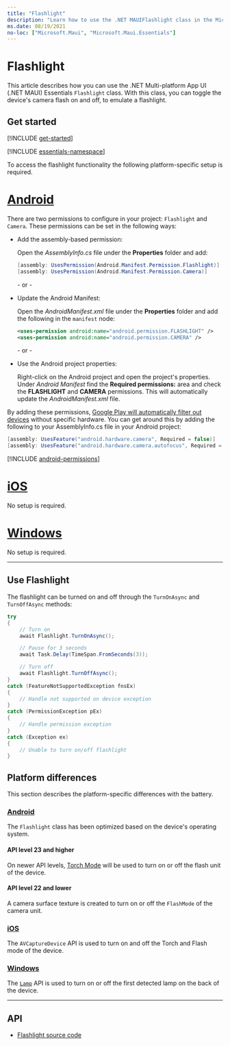 ```yaml
---
title: "Flashlight"
description: "Learn how to use the .NET MAUIFlashlight class in the Microsoft.Maui.Essentials namespace. This class provides the ability to turn on or off the device's camera flash, to emulate a flashlight."
ms.date: 08/19/2021
no-loc: ["Microsoft.Maui", "Microsoft.Maui.Essentials"]
---
```


# Flashlight

This article describes how you can use the .NET Multi-platform App UI (.NET MAUI) Essentials `Flashlight` class. With this class, you can toggle the device's camera flash on and off, to emulate a flashlight.

## Get started

[!INCLUDE [get-started](includes/get-started.md)]

[!INCLUDE [essentials-namespace](includes/essentials-namespace.md)]

To access the flashlight functionality the following platform-specific setup is required.

<!-- markdownlint-disable MD025 -->
# [Android](#tab/android)

There are two permissions to configure in your project: `Flashlight` and `Camera`. These permissions can be set in the following ways:

- Add the assembly-based permission:

  Open the _AssemblyInfo.cs_ file under the **Properties** folder and add:

  ```csharp
  [assembly: UsesPermission(Android.Manifest.Permission.Flashlight)]
  [assembly: UsesPermission(Android.Manifest.Permission.Camera)]
  ```

  \- or -

- Update the Android Manifest:

  Open the _AndroidManifest.xml_ file under the **Properties** folder and add the following in the `manifest` node:

  ```xml
  <uses-permission android:name="android.permission.FLASHLIGHT" />
  <uses-permission android:name="android.permission.CAMERA" />
  ```

  \- or -

- Use the Android project properties:

  <!-- TODO: Check on this value -->
  Right-click on the Android project and open the project's properties. Under _Android Manifest_ find the **Required permissions:** area and check the **FLASHLIGHT** and **CAMERA** permissions. This will automatically update the _AndroidManifest.xml_ file.

By adding these permissions, [Google Play will automatically filter out devices](https://developer.android.com/guide/topics/manifest/uses-feature-element.html#permissions-features) without specific hardware. You can get around this by adding the following to your AssemblyInfo.cs file in your Android project:

```csharp
[assembly: UsesFeature("android.hardware.camera", Required = false)]
[assembly: UsesFeature("android.hardware.camera.autofocus", Required = false)]
```

[!INCLUDE [android-permissions](includes/android-permissions.md)]

# [iOS](#tab/ios)

No setup is required.

# [Windows](#tab/windows)

No setup is required.

-----
<!-- markdownlint-enable MD025 -->

## Use Flashlight

The flashlight can be turned on and off through the `TurnOnAsync` and `TurnOffAsync` methods:

```csharp
try
{
    // Turn on
    await Flashlight.TurnOnAsync();

    // Pause for 3 seconds
    await Task.Delay(TimeSpan.FromSeconds(3));

    // Turn off
    await Flashlight.TurnOffAsync();
}
catch (FeatureNotSupportedException fnsEx)
{
    // Handle not supported on device exception
}
catch (PermissionException pEx)
{
    // Handle permission exception
}
catch (Exception ex)
{
    // Unable to turn on/off flashlight
}
```

## Platform differences

This section describes the platform-specific differences with the battery.

<!-- markdownlint-disable MD025 -->
<!-- markdownlint-disable MD024 -->
### [Android](#tab/android)

The `Flashlight` class has been optimized based on the device's operating system.

#### API level 23 and higher

On newer API levels, [Torch Mode](https://developer.android.com/reference/android/hardware/camera2/CameraManager.html#setTorchMode) will be used to turn on or off the flash unit of the device.

#### API level 22 and lower

A camera surface texture is created to turn on or off the `FlashMode` of the camera unit.

### [iOS](#tab/ios)

The `AVCaptureDevice` API is used to turn on and off the Torch and Flash mode of the device.

### [Windows](#tab/windows)

The [`Lamp`](/uwp/api/windows.devices.lights.lamp) API is used to turn on or off the first detected lamp on the back of the device.

-----
<!-- markdownlint-enable MD024 -->
<!-- markdownlint-enable MD025 -->

## API

- [Flashlight source code](https://github.com/dotnet/maui/tree/main/src/Essentials/src/Flashlight)
<!-- - [Flashlight API documentation](xref:Microsoft.Maui.Essentials.Flashlight)-->
